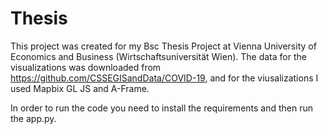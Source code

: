 # Thesis

This project was created for my Bsc Thesis Project at Vienna University of Economics and Business (Wirtschaftsuniversität Wien).
The data for the visualizations was downloaded from https://github.com/CSSEGISandData/COVID-19, and for the viusalizations I used Mapbix GL JS and A-Frame.

In order to run the code you need to install the requirements and then run the app.py. 
